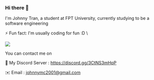 ### Hi there 👋
I'm Johnny Tran, a student at FPT University, currently studying to be a software engineering

⚡ Fun fact: I'm usually coding for fun :D \


<div>
<img src="https://github-readme-stats.vercel.app/api?username=johnnymc2001&show_icons=true&theme=merko" />
</div>

You can contact me on

💬 My Discord Server : https://discord.gg/3CtNS3mHpP

✉️ Email : johnnymc2001@gmail.com

